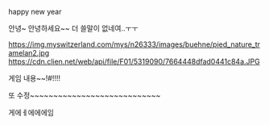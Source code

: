 
happy new year

안녕~
안녕하세요~~
더 쓸말이 없네여..ㅜㅜ




https://img.myswitzerland.com/mys/n26333/images/buehne/pied_nature_tramelan2.jpg
https://cdn.clien.net/web/api/file/F01/5319090/7664448dfad0441c84a.JPG



게임 내용~~!#!!!!



또 수정~~~~~~~~~~~~~~~~~~~~~~~~~~~~



게에ㅔ에에에임
